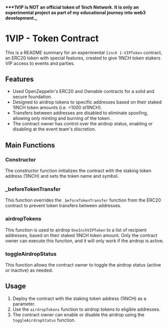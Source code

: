 #### ***1VIP is NOT an official token of 1inch Network. It is only an experimental project as part of my educational journey into web3 development._


# 1VIP - Token Contract

This is a README summary for an experimental `1inch 1-VIPToken` contract, an ERC20 token with special features, created to give 1INCH token stakers VIP access to events and parties.

## Features

- Used OpenZeppelin's ERC20 and Ownable contracts for a solid and secure foundation.
- Designed to airdrop tokens to specific addresses based on their staked 1INCH token amounts (i.e. <1000 st1INCH).
- Transfers between addresses are disabled to eliminate spoofing, allowing only minting and burning of the token.
- The contract owner has control over the airdrop status, enabling or disabling at the event team's discretion. 

## Main Functions

### Constructor

The constructor function initializes the contract with the staking token address (1INCH) and sets the token name and symbol.

### _beforeTokenTransfer

This function overrides the `_beforeTokenTransfer` function from the ERC20 contract to prevent token transfers between addresses.

### airdropTokens

This function is used to airdrop `OneInchVIPToken` to a list of recipient addresses, based on their staked 1INCH token amount. Only the contract owner can execute this function, and it will only work if the airdrop is active.

### toggleAirdropStatus

This function allows the contract owner to toggle the airdrop status (active or inactive) as needed.

## Usage

1. Deploy the contract with the staking token address (1INCH) as a parameter.
2. Use the `airdropTokens` function to airdrop tokens to eligible addresses.
3. The contract owner can enable or disable the airdrop using the `toggleAirdropStatus` function.
